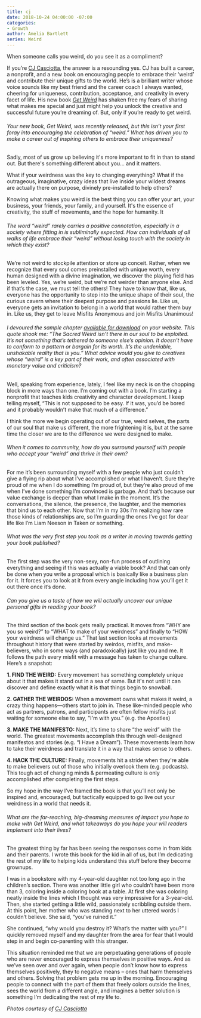```yaml
---
title: cj
date: 2018-10-24 04:00:00 -07:00
categories:
- Growth
author: Amelia Bartlett
series: Weird
---
```


When someone calls you weird, do you see it as a compliment? 

If you’re [CJ Casciotta](https://www.cjcas.com/?r_done=1), the answer is a resounding yes. CJ has built a career, a nonprofit, and a new book on encouraging people to embrace their ‘weird’ and contribute their unique gifts to the world. He’s is a brilliant writer whose voice sounds like my best friend and the career coach I always wanted, cheering for uniqueness, contribution, acceptance, and creativity in every facet of life. His new book _[Get Weird](https://www.getweirdbook.com/)_ has shaken free my fears of sharing what makes me special and just might help you unlock the creative and successful future you’re dreaming of. But, only if you’re ready to get weird.  

###### Your new book, _Get Weird_, was recently released, but this isn’t your first foray into encouraging the celebration of “weird.” What has driven you to make a career out of inspiring others to embrace their uniqueness? 

Sadly, most of us grow up believing it's more important to fit in than to stand out. But there's something different about you... and it matters. 

What if your weirdness was the key to changing everything? What if the outrageous, imaginative, crazy ideas that live inside your wildest dreams are actually there on purpose, divinely pre-installed to help others? 

Knowing what makes you weird is the best thing you can offer your art, your business, your friends, your family, and yourself. It's the essence of creativity, the stuff of movements, and the hope for humanity. It

###### The word “weird” rarely carries a positive connotation, especially in a society where fitting in is subliminally expected. How can individuals of all walks of life embrace their “weird” without losing touch with the society in which they exist?

We’re not weird to stockpile attention or store up conceit. Rather, when we recognize that every soul comes preinstalled with unique worth, every human designed with a divine imagination, we discover the playing field has been leveled.  Yes, we’re weird, but we’re not weirder than anyone else.  And if that’s the case, we must tell the others! They have to know that, like us, everyone has the opportunity to step into the unique shape of their soul, the curious cavern where their deepest purpose and passions lie. Like us, everyone gets an invitation to belong in a world that would rather them buy in. Like us, they get to leave Misfits Anonymous and join Misfits Unanimous! 

###### I devoured the sample chapter [available for download](https://www.getweirdbook.com/chapter?r_done=1) on your website. This quote shook me: “The Sacred Weird isn’t there in our soul to be exploited. It’s not something that’s tethered to someone else’s opinion. It doesn’t have to conform to a pattern or bargain for its worth. It’s the undeniable, unshakable reality that is you.” What advice would you give to creatives whose “weird” is a key part of their work, and often associated with monetary value and criticism?

Well, speaking from experience, lately, I feel like my neck is on the chopping block in more ways than one. I’m coming out with a book. I’m starting a nonprofit that teaches kids creativity and character development. I keep telling myself, “This is not supposed to be easy. If it was, you’d be bored and it probably wouldn’t make that much of a difference.”  

I think the more we begin operating out of our true, weird selves, the parts of our soul that make us different, the more frightening it is, but at the same time the closer we are to the difference we were designed to make. 

###### When it comes to community, how do you surround yourself with people who accept your “weird” and thrive in their own? 

For me it’s been surrounding myself with a few people who just couldn’t give a flying rip about what I’ve accomplished or what I haven’t. Sure they’re proud of me when I do something I’m proud of, but they’re also proud of me when I’ve done something I’m convinced is garbage. And that’s because our value exchange is deeper than what I make in the moment. It’s the conversations, the silence, the presence, the laughter, and the memories that bind us to each other.  Now that I’m in my 30s I’m realizing how rare those kinds of relationships are, so I’m guarding the ones I’ve got for dear life like I’m Liam Neeson in Taken or something. 

###### What was the very first step you took as a writer in moving towards getting your book published?

The first step was the very non-sexy, non-fun process of outlining everything and seeing if this was actually a viable book? And that can only be done when you write a proposal which is basically like a business plan for it. It forces you to look at it from every angle including how you’ll get it out there once it’s done. 

###### Can you give us a taste of how we will actually uncover our unique personal gifts in reading your book? 

The third section of the book gets really practical. It moves from “WHY are you so weird?” to “WHAT to make of your weirdness” and finally to “HOW your weirdness will change us.” That last section looks at movements throughout history that were started by weirdos, misfits, and make-believers, who in some ways (and paradoxically) just like you and me. It follows the path every misfit with a message has taken to change culture. Here’s a snapshot:

**1. FIND THE WEIRD:** Every movement has something completely unique about it that makes it stand out in a sea of same. But it's not until it can discover and define exactly what it is that things begin to snowball.

**2. GATHER THE WEIRDOS:** When a movement owns what makes it weird, a crazy thing happens—others start to join in. These like-minded people who act as partners, patrons, and participants are often fellow misfits just waiting for someone else to say, "I'm with you.” (e.g. the Apostles) 

**3. MAKE THE MANIFESTO:** Next, it’s time to share “the weird” with the world. The greatest movements accomplish this through well-designed manifestos and stories (e.g. “I Have a Dream”). These movements learn how to take their weirdness and translate it in a way that makes sense to others.

**4. HACK THE CULTURE:** Finally, movements hit a stride when they're able to make believers out of those who initially overlook them (e.g. podcasts). This tough act of changing minds & permeating culture is only accomplished after completing the first steps.

So my hope in the way I’ve framed the book is that you’ll not only be inspired and, encouraged, but tactically equipped to go live out your weirdness in a world that needs it.  

###### What are the far-reaching, big-dreaming measures of impact you hope to make with Get Weird, and what takeaways do you hope your will readers implement into their lives? 

The greatest thing by far has been seeing the responses come in from kids and their parents. I wrote this book for the kid in all of us, but I’m dedicating the rest of my life to helping kids understand this stuff before they become grownups. 

I was in a bookstore  with my 4-year-old daughter not too long ago in the children’s section. There was another little girl who couldn’t have been more than 3, coloring inside a coloring book at a table. At first she was coloring neatly inside the lines which I thought was very impressive for a 3-year-old. Then, she started getting a little wild, passionately scribbling outside them. At this point, her mother who was standing next to her uttered words I couldn’t believe. She said, “you’ve ruined it.” 

She continued, “why would you destroy it? What’s the matter with you?” I quickly removed myself and my daughter from the area for fear that I would step in and begin co-parenting with this stranger. 

This situation reminded me that we are perpetuating generations of people who are never encouraged to express themselves in positive ways. And as we’ve seen over and over again, when people don’t know how to express themselves positively, they to negative means – ones that harm themselves and others. Solving that problem gets me up in the morning. Encouraging people to connect with the part of them that freely colors outside the lines, sees the world from a different angle, and imagines a better solution is something I’m dedicating the rest of my life to.

_Photos courtesy of [CJ Casciotta](https://www.cjcas.com/?r_done=1)_